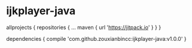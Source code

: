 # ijkplayer-java


allprojects {
		repositories {
			...
			maven { url 'https://jitpack.io' }
		}
	}
  
  dependencies {
	        compile 'com.github.zouxianbincc:ijkplayer-java:v1.0.0'
	}
